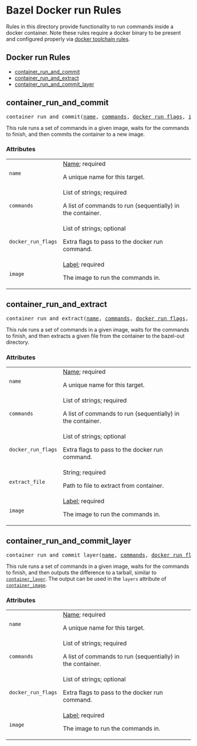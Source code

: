 # Bazel Docker run Rules

Rules in this directory provide functionality to run commands inside
a docker container.
Note these rules require a docker binary to be present and configured
properly via
[docker toolchain rules](https://github.com/nlopezgi/rules_docker/blob/master/toolchains/docker/readme.md#how-to-use-the-docker-toolchain).


## Docker run Rules

* [container_run_and_commit](#container_run_and_commit)
* [container_run_and_extract](#container_run_and_extract)
* [container_run_and_commit_layer](#container_run_and_commit_layer)

## container_run_and_commit

<pre>
container_run_and_commit(<a href="#container_run_and_commit-name">name</a>, <a href="#container_run_and_commit-commands">commands</a>, <a href="#container_run_and_commit-docker_run_flags">docker_run_flags</a>, <a href="#container_run_and_commit-image">image</a>)
</pre>

This rule runs a set of commands in a given image, waits for the commands
to finish, and then commits the container to a new image.

### Attributes

<table class="params-table">
  <colgroup>
    <col class="col-param" />
    <col class="col-description" />
  </colgroup>
  <tbody>
    <tr id="container_run_and_commit-name">
      <td><code>name</code></td>
      <td>
        <a href="https://bazel.build/docs/build-ref.html#name">Name</a>; required
        <p>
          A unique name for this target.
        </p>
      </td>
    </tr>
    <tr id="container_run_and_commit-commands">
      <td><code>commands</code></td>
      <td>
        List of strings; required
        <p>
          A list of commands to run (sequentially) in the container.
        </p>
      </td>
    </tr>
    <tr id="container_run_and_commit-docker_run_flags">
      <td><code>docker_run_flags</code></td>
      <td>
        List of strings; optional
        <p>
          Extra flags to pass to the docker run command.
        </p>
      </td>
    </tr>
    <tr id="container_run_and_commit-image">
      <td><code>image</code></td>
      <td>
        <a href="https://bazel.build/docs/build-ref.html#labels">Label</a>; required
        <p>
          The image to run the commands in.
        </p>
      </td>
    </tr>
  </tbody>
</table>


<a name="#container_run_and_extract"></a>

## container_run_and_extract

<pre>
container_run_and_extract(<a href="#container_run_and_extract-name">name</a>, <a href="#container_run_and_extract-commands">commands</a>, <a href="#container_run_and_extract-docker_run_flags">docker_run_flags</a>, <a href="#container_run_and_extract-extract_file">extract_file</a>, <a href="#container_run_and_extract-image">image</a>)
</pre>

This rule runs a set of commands in a given image, waits for the commands
to finish, and then extracts a given file from the container to the
bazel-out directory.

### Attributes

<table class="params-table">
  <colgroup>
    <col class="col-param" />
    <col class="col-description" />
  </colgroup>
  <tbody>
    <tr id="container_run_and_extract-name">
      <td><code>name</code></td>
      <td>
        <a href="https://bazel.build/docs/build-ref.html#name">Name</a>; required
        <p>
          A unique name for this target.
        </p>
      </td>
    </tr>
    <tr id="container_run_and_extract-commands">
      <td><code>commands</code></td>
      <td>
        List of strings; required
        <p>
          A list of commands to run (sequentially) in the container.
        </p>
      </td>
    </tr>
    <tr id="container_run_and_extract-docker_run_flags">
      <td><code>docker_run_flags</code></td>
      <td>
        List of strings; optional
        <p>
          Extra flags to pass to the docker run command.
        </p>
      </td>
    </tr>
    <tr id="container_run_and_extract-extract_file">
      <td><code>extract_file</code></td>
      <td>
        String; required
        <p>
          Path to file to extract from container.
        </p>
      </td>
    </tr>
    <tr id="container_run_and_extract-image">
      <td><code>image</code></td>
      <td>
        <a href="https://bazel.build/docs/build-ref.html#labels">Label</a>; required
        <p>
          The image to run the commands in.
        </p>
      </td>
    </tr>
  </tbody>
</table>

<a name="#container_run_and_commit_layer"></a>

## container_run_and_commit_layer

<pre>
container_run_and_commit_layer(<a href="#container_run_and_commit_layer-name">name</a>, <a href="#container_run_and_commit_layer-commands">commands</a>, <a href="#container_run_and_commit_layer-docker_run_flags">docker_run_flags</a>, <a href="#container_run_and_commit_layer-image">image</a>)
</pre>

This rule runs a set of commands in a given image, waits for the commands
to finish, and then outputs the difference to a tarball, similar to <a href="/README.md#container_layer">`container_layer`</a>. The output can be used in the `layers` attribute of <a href="/README.md#container_image">`container_image`</a>.

### Attributes

<table class="params-table">
  <colgroup>
    <col class="col-param" />
    <col class="col-description" />
  </colgroup>
  <tbody>
    <tr id="container_run_and_commit_layer-name">
      <td><code>name</code></td>
      <td>
        <a href="https://bazel.build/docs/build-ref.html#name">Name</a>; required
        <p>
          A unique name for this target.
        </p>
      </td>
    </tr>
    <tr id="container_run_and_commit_layer-commands">
      <td><code>commands</code></td>
      <td>
        List of strings; required
        <p>
          A list of commands to run (sequentially) in the container.
        </p>
      </td>
    </tr>
    <tr id="container_run_and_commit_layer-docker_run_flags">
      <td><code>docker_run_flags</code></td>
      <td>
        List of strings; optional
        <p>
          Extra flags to pass to the docker run command.
        </p>
      </td>
    </tr>
    <tr id="container_run_and_commit_layer-image">
      <td><code>image</code></td>
      <td>
        <a href="https://bazel.build/docs/build-ref.html#labels">Label</a>; required
        <p>
          The image to run the commands in.
        </p>
      </td>
    </tr>
  </tbody>
</table>

